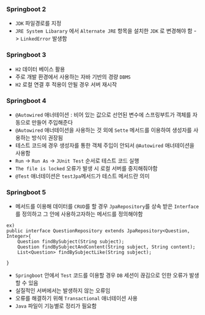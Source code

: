 ### Springboot 2
- `JDK` 파일경로를 지정
- `JRE System Libarary` 에서 `Alternate JRE` 항목을 설치한 `JDK` 로 변경해야 함 -> `LinkedError` 발생함 

### Springboot 3
- `H2` 데이터 베이스 활용
- 주로 개발 환경에서 사용하는 자바 기반의 경량 `DBMS`
- `H2` 로컬 연결 후 적용이 안될 경우 서버 재시작

### Springboot 4
- `@Autowired` 애너테이션 : 비어 있는 값으로 선언된 변수에 스프링부트가 객체를 자동으로 만들어 주입해준다
- `@Autowired` 애너테이션을 사용하는 것 외에 `Sette` 메서드를 이용하여 생성자를 사용하는 방식이 권장됨
- 테스트 코드에 경우 생성자를 통한 객체 주입이 안되서 `@Autowired` 애너테이션을 사용함
- `Run` -> `Run As` -> `JUnit Test` 순서로 테스트 코드 실행
- `The file is locked` 오류가 발생 시 로컬 서버를 중지해줘야함
- `@Test` 애너테이션은 `testJpa`메서드가 테스트 메서드란 의미

### Springboot 5
- 메서드를 이용해 데이터를 `CRUD`를 할 경우 `JpaRepository`를 상속 받은 `Interface`를 정의하고 그 안에 사용하고자하는 메서드를 정의해야함
```
ex)
public interface QuestionRepository extends JpaRepository<Question, Integer>{
	Question findBySubject(String subject);
	Question findBySubjectAndContent(String subject, String content);
	List<Question> findBySubjectLike(String subject);

}
```
- `Springboot` 안에서 `Test` 코드를 이용할 경우 `DB` 세션이 끊김으로 인한 오류가 발생할 수 있음
- 실질적인 서버에서는 발생하지 않는 오류임
- 오류를 해결하기 위해 `Transactional` 애너테이션 사용
- `Java` 파일이 기능별로 정리가 필요함